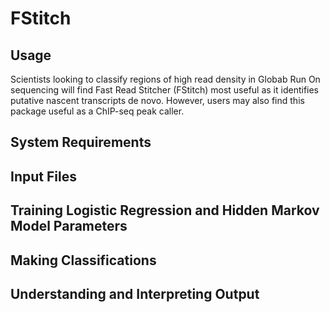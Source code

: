# FStitch
## Usage
Scientists looking to classify regions of high read density in Globab Run On sequencing will find Fast Read Stitcher (FStitch) most useful as it identifies putative nascent transcripts de novo. However, users may also find this package useful as a ChIP-seq peak caller.
## System Requirements
## Input Files
## Training Logistic Regression and Hidden Markov Model Parameters
## Making Classifications
## Understanding and Interpreting Output


